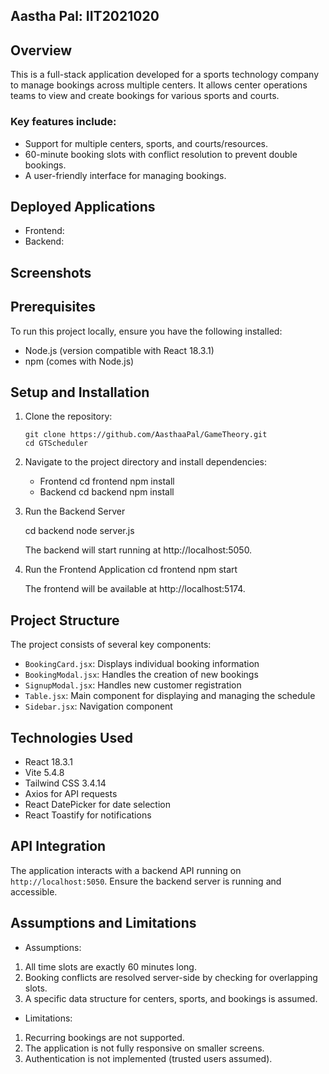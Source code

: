 ## Aastha Pal: IIT2021020

## Overview
This is a full-stack application developed for a sports technology company to manage bookings across multiple centers. It allows center operations teams to view and create bookings for various sports and courts.

### Key features include:

- Support for multiple centers, sports, and courts/resources.
- 60-minute booking slots with conflict resolution to prevent double bookings.
- A user-friendly interface for managing bookings.


## Deployed Applications
- Frontend:
- Backend: 


## Screenshots



## Prerequisites

To run this project locally, ensure you have the following installed:
- Node.js (version compatible with React 18.3.1)
- npm (comes with Node.js)

## Setup and Installation 

1. Clone the repository:
   ```
   git clone https://github.com/AasthaaPal/GameTheory.git
   cd GTScheduler
   ```
2. Navigate to the project directory and install dependencies:
   
   
   - Frontend
    cd frontend
    npm install
    - Backend
    cd backend
    npm install

3. Run the Backend Server
    
    cd backend
    node server.js
    
    The backend will start running at http://localhost:5050.

4. Run the Frontend Application
    cd frontend
    npm start
    
    The frontend will be available at http://localhost:5174.




## Project Structure
The project consists of several key components:
- `BookingCard.jsx`: Displays individual booking information
- `BookingModal.jsx`: Handles the creation of new bookings
- `SignupModal.jsx`: Handles new customer registration
- `Table.jsx`: Main component for displaying and managing the schedule
- `Sidebar.jsx`: Navigation component

## Technologies Used
- React 18.3.1
- Vite 5.4.8
- Tailwind CSS 3.4.14
- Axios for API requests
- React DatePicker for date selection
- React Toastify for notifications

## API Integration
The application interacts with a backend API running on `http://localhost:5050`. Ensure the backend server is running and accessible.

## Assumptions and Limitations
- Assumptions:

1. All time slots are exactly 60 minutes long.
2. Booking conflicts are resolved server-side by checking for overlapping slots.
3. A specific data structure for centers, sports, and bookings is assumed.

- Limitations:

1. Recurring bookings are not supported.
2. The application is not fully responsive on smaller screens.
3. Authentication is not implemented (trusted users assumed).


